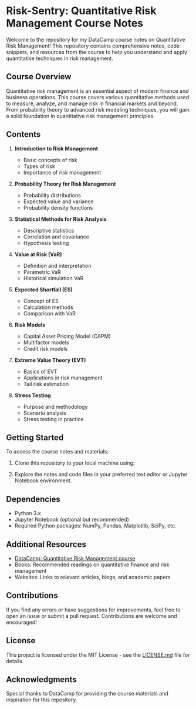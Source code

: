 # Risk-Sentry: Quantitative Risk Management Course Notes

Welcome to the repository for my DataCamp course notes on Quantitative Risk Management! This repository contains comprehensive notes, code snippets, and resources from the course to help you understand and apply quantitative techniques in risk management.

## Course Overview
Quantitative risk management is an essential aspect of modern finance and business operations. This course covers various quantitative methods used to measure, analyze, and manage risk in financial markets and beyond. From probability theory to advanced risk modeling techniques, you will gain a solid foundation in quantitative risk management principles.

## Contents
1. **Introduction to Risk Management**
   - Basic concepts of risk
   - Types of risk
   - Importance of risk management

2. **Probability Theory for Risk Management**
   - Probability distributions
   - Expected value and variance
   - Probability density functions

3. **Statistical Methods for Risk Analysis**
   - Descriptive statistics
   - Correlation and covariance
   - Hypothesis testing

4. **Value at Risk (VaR)**
   - Definition and interpretation
   - Parametric VaR
   - Historical simulation VaR

5. **Expected Shortfall (ES)**
   - Concept of ES
   - Calculation methods
   - Comparison with VaR

6. **Risk Models**
   - Capital Asset Pricing Model (CAPM)
   - Multifactor models
   - Credit risk models

7. **Extreme Value Theory (EVT)**
   - Basics of EVT
   - Applications in risk management
   - Tail risk estimation

8. **Stress Testing**
   - Purpose and methodology
   - Scenario analysis
   - Stress testing in practice

## Getting Started
To access the course notes and materials:
1. Clone this repository to your local machine using:

2. Explore the notes and code files in your preferred text editor or Jupyter Notebook environment.

## Dependencies
- Python 3.x
- Jupyter Notebook (optional but recommended)
- Required Python packages: NumPy, Pandas, Matplotlib, SciPy, etc.

## Additional Resources
- [DataCamp: Quantitative Risk Management course](https://www.datacamp.com/courses/quantitative-risk-management)
- Books: Recommended readings on quantitative finance and risk management
- Websites: Links to relevant articles, blogs, and academic papers

## Contributions
If you find any errors or have suggestions for improvements, feel free to open an issue or submit a pull request. Contributions are welcome and encouraged!

## License
This project is licensed under the MIT License - see the [LICENSE.md](LICENSE.md) file for details.

## Acknowledgments
Special thanks to DataCamp for providing the course materials and inspiration for this repository.
